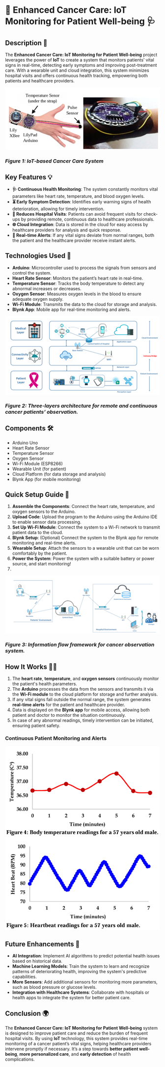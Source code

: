 # 💖 Enhanced Cancer Care: IoT Monitoring for Patient Well-being 🩺

## Description 🌟
The **Enhanced Cancer Care: IoT Monitoring for Patient Well-being** project leverages the power of **IoT** to create a system that monitors patients’ vital signs in real-time, detecting early symptoms and improving post-treatment care. With a wearable unit and cloud integration, this system minimizes hospital visits and offers continuous health tracking, empowering both patients and healthcare providers.

![System Overview](Images/SystemOverview.png)  
### *Figure 1: IoT-based Cancer Care System*

## Key Features 💡
- **🩺 Continuous Health Monitoring**: The system constantly monitors vital parameters like heart rate, temperature, and blood oxygen levels.
- **⏳ Early Symptom Detection**: Identifies early warning signs of health deterioration, allowing for timely intervention.
- **🏥 Reduces Hospital Visits**: Patients can avoid frequent visits for check-ups by providing remote, continuous data to healthcare professionals.
- **🌐 Cloud Integration**: Data is stored in the cloud for easy access by healthcare providers for analysis and quick response.
- **📲 Real-time Alerts**: If any vital signs deviate from normal ranges, both the patient and the healthcare provider receive instant alerts.

## Technologies Used 🔧
- **Arduino**: Microcontroller used to process the signals from sensors and control the system.
- **Heart Rate Sensor**: Monitors the patient’s heart rate in real-time.
- **Temperature Sensor**: Tracks the body temperature to detect any abnormal increases or decreases.
- **Oxygen Sensor**: Measures oxygen levels in the blood to ensure adequate oxygen supply.
- **Wi-Fi Module**: Transmits the data to the cloud for storage and analysis.
- **Blynk App**: Mobile app for real-time monitoring and alerts.

![Technology Stack](Images/Technologies.png)  
### *Figure 2: Three-layers architecture for remote and continuous cancer patients’ observation.*

## Components 🛠️
- Arduino Uno
- Heart Rate Sensor
- Temperature Sensor
- Oxygen Sensor
- Wi-Fi Module (ESP8266)
- Wearable Unit (for patient)
- Cloud Platform (for data storage and analysis)
- Blynk App (for mobile monitoring)

## Quick Setup Guide 🚀

1. **Assemble the Components**: Connect the heart rate, temperature, and oxygen sensors to the Arduino.
2. **Upload Code**: Upload the program to the Arduino using the Arduino IDE to enable sensor data processing.
3. **Set Up Wi-Fi Module**: Connect the system to a Wi-Fi network to transmit patient data to the cloud.
4. **Blynk Setup**: (Optional) Connect the system to the Blynk app for remote monitoring and real-time alerts.
5. **Wearable Setup**: Attach the sensors to a wearable unit that can be worn comfortably by the patient.
6. **Power the System**: Power the system with a suitable battery or power source, and start monitoring!
7. 
![Framework for observation](Images/framework-for-cancer-observation.png)  
### *Figure 3: Information flow framework for cancer observation system.*

## How It Works 🧑‍💻
1. The **heart rate**, **temperature**, and **oxygen sensors** continuously monitor the patient's health parameters.
2. The **Arduino** processes the data from the sensors and transmits it via the **Wi-Fi module** to the cloud platform for storage and further analysis.
3. If any vital signs fall outside the normal range, the system generates **real-time alerts** for the patient and healthcare provider.
4. Data is displayed on the **Blynk app** for mobile access, allowing both patient and doctor to monitor the situation continuously.
5. In case of any abnormal readings, timely intervention can be initiated, ensuring patient safety.

### Continuous Patient Monitoring and Alerts
![Patient Monitoring](Images/Fig4&5.png)  

## Future Enhancements 🌱
- **AI Integration**: Implement AI algorithms to predict potential health issues based on historical data.
- **Machine Learning Models**: Train the system to learn and recognize patterns of deteriorating health, improving the system's predictive capabilities.
- **More Sensors**: Add additional sensors for monitoring more parameters, such as blood pressure or glucose levels.
- **Integration with Healthcare Systems**: Collaborate with hospitals or health apps to integrate the system for better patient care.

## Conclusion 🌍
The **Enhanced Cancer Care: IoT Monitoring for Patient Well-being** system is designed to improve patient care and reduce the burden of frequent hospital visits. By using **IoT** technology, this system provides real-time monitoring of a cancer patient’s vital signs, helping healthcare providers intervene promptly if necessary. It’s a step towards **better patient well-being**, **more personalized care**, and **early detection** of health complications.



